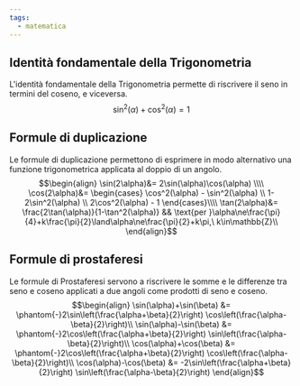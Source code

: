```yaml
---
tags:
  - matematica
---
```

## Identità fondamentale della Trigonometria
L'identità fondamentale della Trigonometria permette di riscrivere il seno in termini del coseno, e viceversa.
$$\sin^2(\alpha)+\cos^2(\alpha)=1$$
## Formule di duplicazione
Le formule di duplicazione permettono di esprimere in modo alternativo una funzione trigonometrica applicata al doppio di un angolo.
$$\begin{align}
\sin(2\alpha)&= 2\sin(\alpha)\cos(\alpha) \\\\
\cos(2\alpha)&= \begin{cases}
\cos^2(\alpha) - \sin^2(\alpha) \\
1-2\sin^2(\alpha) \\
2\cos^2(\alpha) - 1
\end{cases}\\\\
\tan(2\alpha)&= \frac{2\tan(\alpha)}{1-\tan^2(\alpha)} && 
\text{per }\alpha\ne\frac{\pi}{4}+k\frac{\pi}{2}\land\alpha\ne\frac{\pi}{2}+k\pi,\ k\in\mathbb{Z}\\
\end{align}$$
## Formule di prostaferesi
Le formule di Prostaferesi servono a riscrivere le somme e le differenze tra seno e coseno applicati a due angoli come prodotti di seno e coseno.
$$\begin{align}
\sin(\alpha)+\sin(\beta) &= \phantom{-}2\sin\left(\frac{\alpha+\beta}{2}\right) \cos\left(\frac{\alpha-\beta}{2}\right)\\
\sin(\alpha)-\sin(\beta) &= \phantom{-}2\cos\left(\frac{\alpha+\beta}{2}\right) \sin\left(\frac{\alpha-\beta}{2}\right)\\
\cos(\alpha)+\cos(\beta) &= \phantom{-}2\cos\left(\frac{\alpha+\beta}{2}\right) \cos\left(\frac{\alpha-\beta}{2}\right)\\
\cos(\alpha)-\cos(\beta) &= -2\sin\left(\frac{\alpha+\beta}{2}\right) \sin\left(\frac{\alpha-\beta}{2}\right)
\end{align}$$
